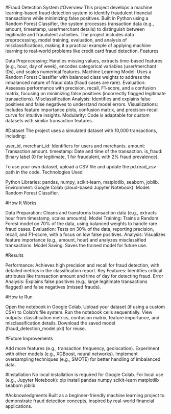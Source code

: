 #Fraud Detection System
#Overview
This project develops a machine learning-based fraud detection system to identify fraudulent financial transactions while minimizing false positives. Built in Python using a Random Forest Classifier, the system processes transaction data (e.g., amount, timestamp, user/merchant details) to distinguish between legitimate and fraudulent activities. The project includes data preprocessing, model training, evaluation, and analysis of misclassifications, making it a practical example of applying machine learning to real-world problems like credit card fraud detection.
Features

Data Preprocessing: Handles missing values, extracts time-based features (e.g., hour, day of week), encodes categorical variables (user/merchant IDs), and scales numerical features.
Machine Learning Model: Uses a Random Forest Classifier with balanced class weights to address the imbalanced nature of fraud data (fraud cases are rare).
Evaluation: Assesses performance with precision, recall, F1-score, and a confusion matrix, focusing on minimizing false positives (incorrectly flagged legitimate transactions).
Misclassification Analysis: Identifies and explains false positives and false negatives to understand model errors.
Visualizations: Includes feature importance plots, confusion matrix, and precision-recall curve for intuitive insights.
Modularity: Code is adaptable for custom datasets with similar transaction features.

#Dataset
The project uses a simulated dataset with 10,000 transactions, including:

user_id, merchant_id: Identifiers for users and merchants.
amount: Transaction amount.
timestamp: Date and time of the transaction.
is_fraud: Binary label (0 for legitimate, 1 for fraudulent, with 2% fraud prevalence).

To use your own dataset, upload a CSV file and update the pd.read_csv path in the code.
Technologies Used

Python Libraries: pandas, numpy, scikit-learn, matplotlib, seaborn, joblib.
Environment: Google Colab (cloud-based Jupyter Notebook).
Model: Random Forest Classifier.

#How It Works

Data Preparation: Cleans and transforms transaction data (e.g., extracts hour from timestamp, scales amounts).
Model Training: Trains a Random Forest model on 70% of the data, using balanced weights to handle rare fraud cases.
Evaluation: Tests on 30% of the data, reporting precision, recall, and F1-score, with a focus on low false positives.
Analysis: Visualizes feature importance (e.g., amount, hour) and analyzes misclassified transactions.
Model Saving: Saves the trained model for future use.

#Results

Performance: Achieves high precision and recall for fraud detection, with detailed metrics in the classification report.
Key Features: Identifies critical attributes like transaction amount and time of day for detecting fraud.
Error Analysis: Explains false positives (e.g., large legitimate transactions flagged) and false negatives (missed frauds).

#How to Run

Open the notebook in Google Colab.
Upload your dataset (if using a custom CSV) to Colab’s file system.
Run the notebook cells sequentially.
View outputs: classification metrics, confusion matrix, feature importance, and misclassification details.
Download the saved model (fraud_detection_model.pkl) for reuse.

#Future Improvements

Add more features (e.g., transaction frequency, geolocation).
Experiment with other models (e.g., XGBoost, neural networks).
Implement oversampling techniques (e.g., SMOTE) for better handling of imbalanced data.

#Installation
No local installation is required for Google Colab. For local use (e.g., Jupyter Notebook):
pip install pandas numpy scikit-learn matplotlib seaborn joblib


#Acknowledgments
Built as a beginner-friendly machine learning project to demonstrate fraud detection concepts, inspired by real-world financial applications.

